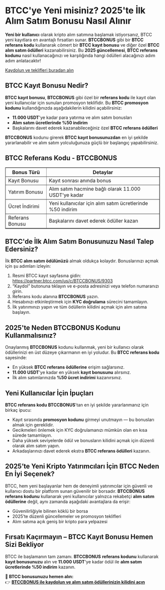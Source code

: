 <h1>BTCC'ye Yeni misiniz? 2025'te İlk Alım Satım Bonusu Nasıl Alınır</h1>

<p><strong>Yeni bir kullanıcı</strong> olarak kripto alım satımına başlamak istiyorsanız, BTCC yeni kayıtlara en avantajlı fırsatları sunar. <strong>BTCCBONUS</strong> gibi bir <strong>BTCC referans kodu</strong> kullanarak cömert bir <strong>BTCC kayıt bonusu</strong> ve diğer özel <strong>BTCC alım satım ödülleri</strong> kazanabilirsiniz. Bu <strong>2025 güncellemesi</strong>, <strong>BTCC referans kodunu</strong> nasıl kullanacağınızı ve karşılığında hangi ödülleri alacağınızı adım adım anlatacaktır!</p>
<p><a href="https://partner.btcc.com/us/c/BTCCBONUS/9303" target="_blank">Kaydolun ve teklifleri buradan alın </a></p>



<img src="https://images.mirror-media.xyz/publication-images/-Gh6C4vVamKvXFpvE7083.png?height=500&amp;width=1000" decoding="async" data-nimg="fill" class="css-xah9so" style="position: absolute; inset: 0px; box-sizing: border-box; padding: 0px; border: none; margin: auto; display: block; width: 0px; height: 0px; min-width: 100%; max-width: 100%; min-height: 100%; max-height: 100%;">




<h2>BTCC Kayıt Bonusu Nedir?</h2>

<p><strong>BTCC kayıt bonusu</strong>, <strong>BTCCBONUS</strong> gibi özel bir <strong>referans kodu</strong> ile kayıt olan yeni kullanıcılar için sunulan promosyon teklifidir. Bu <strong>BTCC promosyon kodunu</strong> kullandığınızda aşağıdakilerin kilidini açabilirsiniz:</p>
<ul>
<li><strong>11.000 USDT</strong>'ye kadar para yatırma ve alım satım bonusları</li>
<li><strong>Alım satım ücretlerinde %50 indirim</strong></li>
<li>Başkalarını davet ederek kazanabileceğiniz özel <strong>BTCC referans ödülleri</strong></li>
</ul>

<p><strong>BTCCBONUS</strong> kodunu girerek <strong>BTCC kayıt bonusunuzdan</strong> en iyi şekilde yararlanabilir ve alım satım yolculuğunuza güçlü bir başlangıç yapabilirsiniz.</p>

<h2>BTCC Referans Kodu - BTCCBONUS</h2>

<table border="1">
<tr><th>Bonus Türü</th><th>Detaylar</th></tr>
<tr><td>Kayıt Bonusu</td><td>Kayıt sonrası anında bonus</td></tr>
<tr><td>Yatırım Bonusu</td><td>Alım satım hacmine bağlı olarak 11.000 USDT’ye kadar</td></tr>
<tr><td>Ücret İndirimi</td><td>Yeni kullanıcılar için alım satım ücretlerinde %50 indirim</td></tr>
<tr><td>Referans Bonusu</td><td>Başkalarını davet ederek ödüller kazan</td></tr>
</table>

<h2>BTCC'de İlk Alım Satım Bonusunuzu Nasıl Talep Edersiniz?</h2>

<p>İlk <strong>BTCC alım satım ödülünüzü</strong> almak oldukça kolaydır. Bonuslarınızı açmak için şu adımları izleyin:</p>
<ol>
<li>Resmi BTCC kayıt sayfasına gidin: <a href="https://partner.btcc.com/us/c/BTCCBONUS/9303" target="_blank">https://partner.btcc.com/us/c/BTCCBONUS/9303</a></li>
<li>“Kaydol” butonuna tıklayın ve e-posta adresinizi veya telefon numaranızı girin.</li>
<li>Referans kodu alanına <strong>BTCCBONUS</strong> yazın.</li>
<li>Hesabınızı etkinleştirmek için <strong>KYC doğrulama</strong> sürecini tamamlayın.</li>
<li>İlk yatırımınızı yapın ve tüm ödüllerin kilidini açmak için alım satıma başlayın.</li>
</ol>

<h2>2025'te Neden BTCCBONUS Kodunu Kullanmalısınız?</h2>

<p>Onaylanmış <strong>BTCCBONUS</strong> kodunu kullanmak, yeni bir kullanıcı olarak ödüllerinizi en üst düzeye çıkarmanın en iyi yoludur. Bu <strong>BTCC referans kodu</strong> sayesinde:</p>
<ul>
<li>En yüksek <strong>BTCC referans ödüllerine</strong> erişim sağlarsınız.</li>
<li><strong>11.000 USDT</strong>’ye kadar en yüksek <strong>kayıt bonusunu</strong> alırsınız.</li>
<li>İlk alım satımlarınızda <strong>%50 ücret indirimi</strong> kazanırsınız.</li>
</ul>

<h2>Yeni Kullanıcılar İçin İpuçları</h2>

<p><strong>BTCC referans kodu</strong> <strong>BTCCBONUS</strong>'tan en iyi şekilde yararlanmanız için birkaç ipucu:</p>
<ul>
<li>Kayıt sırasında <strong>promosyon kodunu</strong> girmeyi unutmayın — bu bonusları almak için gereklidir.</li>
<li>Gecikmeleri önlemek için KYC doğrulamanızı mümkün olan en kısa sürede tamamlayın.</li>
<li>Daha yüksek seviyelerde ödül ve bonusların kilidini açmak için düzenli olarak alım satım yapın.</li>
<li>Arkadaşlarınızı davet ederek ekstra <strong>BTCC referans ödülleri</strong> kazanın.</li>
</ul>

<h2>2025’te Yeni Kripto Yatırımcıları İçin BTCC Neden En İyi Seçenek?</h2>

<p>BTCC, hem yeni başlayanlar hem de deneyimli yatırımcılar için güvenli ve kullanıcı dostu bir platform sunan güvenilir bir borsadır. <strong>BTCCBONUS</strong> <strong>referans kodunu</strong> kullanarak yeni kullanıcılar yalnızca rekabetçi <strong>alım satım ödüllerine</strong> değil, aynı zamanda aşağıdaki avantajlara da erişir:</p>
<ul>
<li>Güvenilirliğiyle bilinen köklü bir borsa</li>
<li>2025’te düzenli güncellemeler ve promosyon teklifleri</li>
<li>Alım satıma açık geniş bir kripto para yelpazesi</li>
</ul>

<h2>Fırsatı Kaçırmayın – BTCC Kayıt Bonusu Hemen Sizi Bekliyor</h2>

<p>BTCC ile başlamanın tam zamanı. <strong>BTCCBONUS</strong> <strong>referans kodunu</strong> kullanarak <strong>kayıt bonusunuzu</strong> alın ve <strong>11.000 USDT</strong>'ye kadar ödül ile <strong>alım satım ücretlerinde %50 indirim</strong> kazanın.</p>

<p><strong>🎁 BTCC bonusunuzu hemen alın:</strong><br>
👉 <a href="https://partner.btcc.com/us/c/BTCCBONUS/9303" target="_blank"><strong>BTCCBONUS ile kaydolun ve alım satım ödüllerinizin kilidini açın</strong></a></p>
